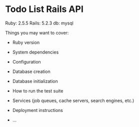 # Todo List Rails API

Ruby: 2.5.5
Rails: 5.2.3
db: mysql

Things you may want to cover:

* Ruby version

* System dependencies

* Configuration

* Database creation

* Database initialization

* How to run the test suite

* Services (job queues, cache servers, search engines, etc.)

* Deployment instructions

* ...
